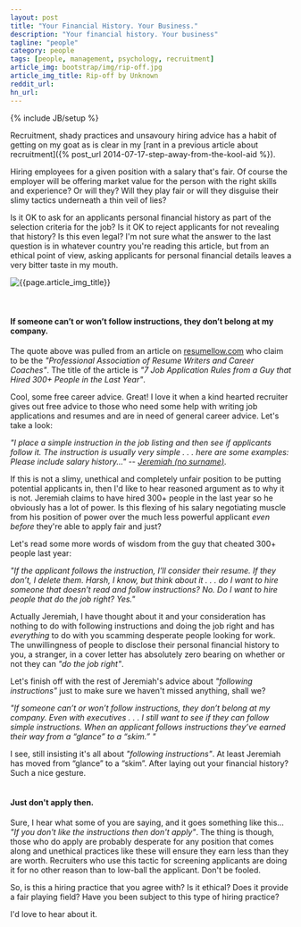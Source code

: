 ```yaml
---
layout: post
title: "Your Financial History. Your Business."
description: "Your financial history. Your business"
tagline: "people"
category: people
tags: [people, management, psychology, recruitment]
article_img: bootstrap/img/rip-off.jpg
article_img_title: Rip-off by Unknown
reddit_url:
hn_url:
---
```

{% include JB/setup %}
<div class="intro">
<div class="intro-txt"> 
<p>
Recruitment, shady practices and unsavoury hiring advice has a habit of getting on my goat as is clear in my <span markdown="span">[rant in a previous article about recruitment]({% post_url 2014-07-17-step-away-from-the-kool-aid %})</span>. 
</p>
<p>
Hiring employees for a given position with a salary that's fair. Of course the employer will be offering market value for the person with the right skills and experience? Or will they? Will they play fair or will they disguise their slimy tactics underneath a thin veil of lies?
</p>
<p>
Is it OK to ask for an applicants personal financial history as part of the selection criteria for the job? Is it OK to reject applicants for not revealing that history? Is this even legal? I'm not sure what the answer to the last question is in whatever country you're reading this article, but from an ethical point of view, asking applicants for personal financial details leaves a very bitter taste in my mouth.
</p>
</div>
<div class="intro-img-border">
<div class="intro-img-bevel">
<div class="intro-img">
<img class="article-image" title="{{page.article_img_title}}" src="{{ASSET_PATH}}/{{page.article_img}}"/>
</div>
</div>
</div>
</div>
<br/>
<br/>

#### If someone can’t or won’t follow instructions, they don’t belong at my company.
The quote above was pulled from an article on [resumellow.com][1] who claim to be the _"Professional Association of Resume Writers and Career Coaches"_. The title of the article is _"7 Job Application Rules from a Guy that Hired 300+ People in the Last Year"_.

Cool, some free career advice. Great! I love it when a kind hearted recruiter gives out free advice to those who need some help with writing job applications and resumes and are in need of general career advice. Let's take a look:

_"I place a simple instruction in the job listing and then see if applicants follow it. The instruction is usually very simple . . . here are some examples: Please include salary history..."_  -- <cite>[Jeremiah (no surname)][2]</cite>.

If this is not a slimy, unethical and completely unfair position to be putting potential applicants in, then I'd like to hear reasoned argument as to why it is not. Jeremiah claims to have hired 300+ people in the last year so he obviously has a lot of power. Is this flexing of his salary negotiating muscle from his position of power over the much less powerful applicant _even before_ they're able to apply fair and just?

Let's read some more words of wisdom from the guy that cheated 300+ people last year:

_"If the applicant follows the instruction, I’ll consider their resume. If they don’t, I delete them. Harsh, I know, but think about it . . . do I want to hire someone that doesn’t read and follow instructions? No. Do I want to hire people that do the job right? Yes."_

Actually Jeremiah, I have thought about it and your consideration has nothing to do with following instructions and doing the job right and has _everything_ to do with you scamming desperate people looking for work. The unwillingness of people to disclose their personal financial history to you, a stranger, in a cover letter has absolutely zero bearing on whether or not they can _"do the job right"_.


Let's finish off with the rest of Jeremiah's advice about _"following instructions"_ just to make sure we haven't missed anything, shall we?

_"If someone can’t or won’t follow instructions, they don’t belong at my company. Even with executives . . . I still want to see if they can follow simple instructions. When an applicant follows instructions they’ve earned their way from a “glance” to a “skim.” "_

I see, still insisting it's all about _"following instructions"_. At least Jeremiah has moved from “glance” to a “skim”. After laying out your financial history? Such a nice gesture.
<br/>
<br/>

#### Just don't apply then.
Sure, I hear what some of you are saying, and it goes something like this... _"If you don't like the instructions then don't apply"_. The thing is though, those who do apply are probably desperate for any position that comes along and unethical practices like these will ensure they earn less than they are worth. Recruiters who use this tactic for screening applicants are doing it for no other reason than to low-ball the applicant. Don't be fooled.

So, is this a hiring practice that you agree with? Is it ethical? Does it provide a fair playing field? Have you been subject to this type of hiring practice? 

I'd love to hear about it.





[1]:http://resumellow.com/
[2]:http://resumellow.com/resume-tips/7-job-application-rules-from-a-guy-that-hired-300-people-in-the-last-year